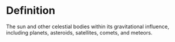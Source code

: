 # Definition

The sun and other celestial bodies within its gravitational influence,
including planets, asteroids, satellites, comets, and meteors.
